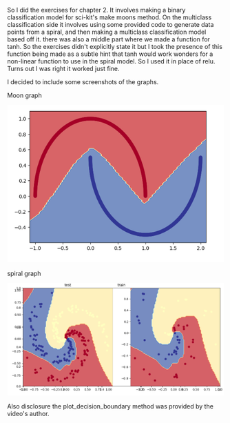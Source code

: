 <p>
So I did the exercises for chapter 2.
It involves making a binary classification model for sci-kit's make moons method.
On the multiclass classification side it involves using some provided code to generate data points from a spiral, and then making a multiclass classification model based off it.
there was also a middle part where we made a function for tanh.
So the exercises didn't explicitly state it but I took the presence of this function being made as a subtle hint that tanh would work wonders for a non-linear function to use in the spiral model. So I used it in place of relu.
Turns out I was right it worked just fine.
</p>
<p>I decided to include some screenshots of the graphs.</p>
<p>Moon graph</p>
<img src="https://raw.githubusercontent.com/Dmarabito/Daniel-Marabito-s-Portfolio/refs/heads/main/Python/LearnPytorch/02Exercises/MoonGraphs.PNG" alt="moon graph">

<p>spiral graph</p>
<img src="https://raw.githubusercontent.com/Dmarabito/Daniel-Marabito-s-Portfolio/refs/heads/main/Python/LearnPytorch/02Exercises/SpiralGraphs.PNG" alt="spiral graph">
<p>Also disclosure the plot_decision_boundary method was provided by the video's author.</p>
